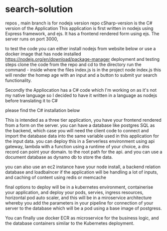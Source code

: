 # search-solution
repos , main branch is for nodejs version
repo cSharp-version is the C# version of the Application
This application is first written in nodejs using Express framework, and ejs. It has a frontend rendered form using ejs. The server runs on port 3000, 

to test the code you can either install nodejs from website below or use a docker image that has node installed
https://nodejs.org/en/download/package-manager
deployment and testing steps
clone the code from the repo and cd to the directory 
run the command - inside where the files index.js is in the project
node index.js
this will render the homep age with an input and a button to submit yur search functionality.

Secondly the Appliocation has a C# code which I'm working on as it's not my native language so I 
decided to have it written in a language as nodejs before translating it to C#

please find the C# installation below

This is intended as a three tier application, you have your frontend rendered from a form on the server.
you can have a database like postgres SQL as the backend, which case you will need the client code to connect and import the database data into the same variable used in this application for the input data.
you can deploy this in a Serverless environment using api gateway, lambda with a function using a runtime of your choice, a dns record can point your domain. to the root path for the api.
and you can use a document database as dynamo db to store the data.

you can also use an ec2 instance have your node install, a backend relation database and loadbalncer if the application will be handling a lot of inputs, and caching of content using redis or memcache

final options to deploy will be in a kubernetes environment, containerise your application, and deploy your pods, servies, ingress resources, horizontal pod auto scaler, and this will be in a miroservice architecture whereby you add the parameters in your pipeline for connection of your server to the database which will be a pod using a base image of postgress.

You can finally use docker ECR as microservice for the business logic, and the database containers similar to the Kubernetes deployment.
